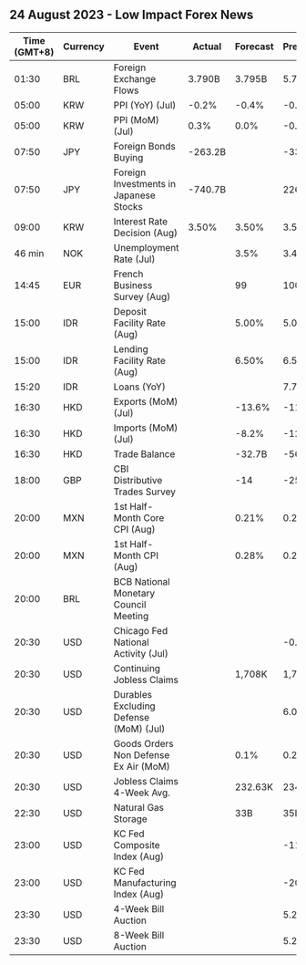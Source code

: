 ## 24 August 2023 - Low Impact Forex News

| Time (GMT+8) | Currency | Event | Actual | Forecast | Previous |
|------|----------|-------|--------|----------|----------|
| 01:30 | BRL | Foreign Exchange Flows | 3.790B | 3.795B | 5.749B |
| 05:00 | KRW | PPI (YoY) (Jul) | -0.2% | -0.4% | -0.3% |
| 05:00 | KRW | PPI (MoM) (Jul) | 0.3% | 0.0% | -0.2% |
| 07:50 | JPY | Foreign Bonds Buying | -263.2B |  | -333.6B |
| 07:50 | JPY | Foreign Investments in Japanese Stocks | -740.7B |  | 226.0B |
| 09:00 | KRW | Interest Rate Decision (Aug) | 3.50% | 3.50% | 3.50% |
| 46 min | NOK | Unemployment Rate (Jul) |  | 3.5% | 3.4% |
| 14:45 | EUR | French Business Survey (Aug) |  | 99 | 100 |
| 15:00 | IDR | Deposit Facility Rate (Aug) |  | 5.00% | 5.00% |
| 15:00 | IDR | Lending Facility Rate (Aug) |  | 6.50% | 6.50% |
| 15:20 | IDR | Loans (YoY) |  |  | 7.76% |
| 16:30 | HKD | Exports (MoM) (Jul) |  | -13.6% | -11.4% |
| 16:30 | HKD | Imports (MoM) (Jul) |  | -8.2% | -12.3% |
| 16:30 | HKD | Trade Balance |  | -32.7B | -56.6B |
| 18:00 | GBP | CBI Distributive Trades Survey |  | -14 | -25 |
| 20:00 | MXN | 1st Half-Month Core CPI (Aug) |  | 0.21% | 0.24% |
| 20:00 | MXN | 1st Half-Month CPI (Aug) |  | 0.28% | 0.29% |
| 20:00 | BRL | BCB National Monetary Council Meeting |  |  |  |
| 20:30 | USD | Chicago Fed National Activity (Jul) |  |  | -0.32 |
| 20:30 | USD | Continuing Jobless Claims |  | 1,708K | 1,716K |
| 20:30 | USD | Durables Excluding Defense (MoM) (Jul) |  |  | 6.0% |
| 20:30 | USD | Goods Orders Non Defense Ex Air (MoM) |  | 0.1% | 0.2% |
| 20:30 | USD | Jobless Claims 4-Week Avg. |  | 232.63K | 234.25K |
| 22:30 | USD | Natural Gas Storage |  | 33B | 35B |
| 23:00 | USD | KC Fed Composite Index (Aug) |  |  | -11 |
| 23:00 | USD | KC Fed Manufacturing Index (Aug) |  |  | -20 |
| 23:30 | USD | 4-Week Bill Auction |  |  | 5.280% |
| 23:30 | USD | 8-Week Bill Auction |  |  | 5.280% |
